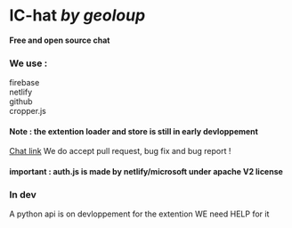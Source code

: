 # IC-hat *by geoloup*
**Free and open source chat**
### We use :
firebase
<br>netlify
<br>github
<br>cropper.js

#### Note : the extention loader and store is still in early devloppement
[Chat link](https://ic-hat.geoloup.com)
We do accept pull request, bug fix and bug report !
<br>
#### important : auth.js is made by netlify/microsoft under apache V2 license

### In dev
A python api is on devloppement for the extention
WE need HELP for it

